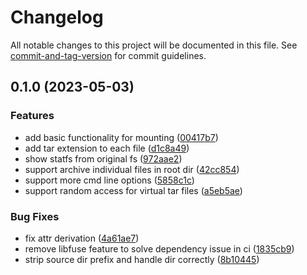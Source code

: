 # Changelog

All notable changes to this project will be documented in this file. See [commit-and-tag-version](https://github.com/absolute-version/commit-and-tag-version) for commit guidelines.

## 0.1.0 (2023-05-03)


### Features

* add basic functionality for mounting ([00417b7](https://github.com/DCsunset/snapshot-fuse/commit/00417b745693b22e058b13fefcb5908e1187acb1))
* add tar extension to each file ([d1c8a49](https://github.com/DCsunset/snapshot-fuse/commit/d1c8a49857c830d2e50f7affe589eb14cfa7efa5))
* show statfs from original fs ([972aae2](https://github.com/DCsunset/snapshot-fuse/commit/972aae295f08efd99ad919cfaaacc1d28df2a9c6))
* support archive individual files in root dir ([42cc854](https://github.com/DCsunset/snapshot-fuse/commit/42cc85489735b04a3aae38e0d03a241c93aee46d))
* support more cmd line options ([5858c1c](https://github.com/DCsunset/snapshot-fuse/commit/5858c1ca14b05250c92077d5e9aab7f58784be30))
* support random access for virtual tar files ([a5eb5ae](https://github.com/DCsunset/snapshot-fuse/commit/a5eb5ae48c0bd085cd5582046b16dad24bfcacfb))


### Bug Fixes

* fix attr derivation ([4a61ae7](https://github.com/DCsunset/snapshot-fuse/commit/4a61ae78818def7062c17920781df6f728e11d2a))
* remove libfuse feature to solve dependency issue in ci ([1835cb9](https://github.com/DCsunset/snapshot-fuse/commit/1835cb9ce8fba510878efffed8bbfefc6dd4876e))
* strip source dir prefix and handle dir correctly ([8b10445](https://github.com/DCsunset/snapshot-fuse/commit/8b10445a79d60221bda25ad4c707a55303aecf7f))
